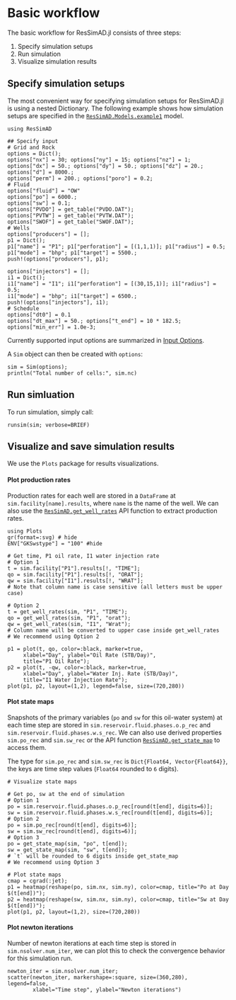 # Basic workflow

The basic workflow for ResSimAD.jl consists of three steps:

1. Specify simulation setups
2. Run simulation
3. Visualize simulation results

## Specify simulation setups
The most convenient way for specifying simulation setups for ResSimAD.jl is using
a nested Dictionary. The following example shows how simulation setups are specified
in the [`ResSimAD.Models.example1`](@ref) model.

```@example workflow
using ResSimAD

## Specify input
# Grid and Rock
options = Dict();
options["nx"] = 30; options["ny"] = 15; options["nz"] = 1;
options["dx"] = 50.; options["dy"] = 50.; options["dz"] = 20.;
options["d"] = 8000.;
options["perm"] = 200.; options["poro"] = 0.2;
# Fluid
options["fluid"] = "OW"
options["po"] = 6000.;
options["sw"] = 0.1;
options["PVDO"] = get_table("PVDO.DAT");
options["PVTW"] = get_table("PVTW.DAT");
options["SWOF"] = get_table("SWOF.DAT");
# Wells
options["producers"] = [];
p1 = Dict();
p1["name"] = "P1"; p1["perforation"] = [(1,1,1)]; p1["radius"] = 0.5;
p1["mode"] = "bhp"; p1["target"] = 5500.;
push!(options["producers"], p1);

options["injectors"] = [];
i1 = Dict();
i1["name"] = "I1"; i1["perforation"] = [(30,15,1)]; i1["radius"] = 0.5;
i1["mode"] = "bhp"; i1["target"] = 6500.;
push!(options["injectors"], i1);
# Schedule
options["dt0"] = 0.1
options["dt_max"] = 50.; options["t_end"] = 10 * 182.5;
options["min_err"] = 1.0e-3;

```

Currently supported input options are summarized in [Input Options](@ref).

A `Sim` object can then be created with `options`:

```@example workflow
sim = Sim(options);
println("Total number of cells:", sim.nc)
```

## Run simluation
To run simulation, simply call:
```@example workflow
runsim(sim; verbose=BRIEF)
```

## Visualize and save simulation results

We use the `Plots` package for results visualizations.

#### Plot production rates
Production rates for each well are stored in a `DataFrame` at
`sim.facility[name].results`, where `name` is the name of the well.
We can also use the [`ResSimAD.get_well_rates`](@ref)
API function to extract production rates.


```@example workflow
using Plots
gr(format=:svg) # hide
ENV["GKSwstype"] = "100" #hide

# Get time, P1 oil rate, I1 water injection rate
# Option 1
t = sim.facility["P1"].results[!, "TIME"];
qo = sim.facility["P1"].results[!, "ORAT"];
qw = sim.facility["I1"].results[!, "WRAT"];
# Note that column name is case sensitive (all letters must be upper case)

# Option 2
t = get_well_rates(sim, "P1", "TIME");
qo = get_well_rates(sim, "P1", "orat");
qw = get_well_rates(sim, "I1", "Wrat");
# Column name will be converted to upper case inside get_well_rates
# We recommend using Option 2

p1 = plot(t, qo, color=:black, marker=true,
     xlabel="Day", ylabel="Oil Rate (STB/Day)",
     title="P1 Oil Rate");
p2 = plot(t, -qw, color=:black, marker=true,
     xlabel="Day", ylabel="Water Inj. Rate (STB/Day)",
     title="I1 Water Injection Rate");
plot(p1, p2, layout=(1,2), legend=false, size=(720,280))
```

#### Plot state maps
Snapshots of the primary variables (`po` and `sw` for this oil-water system) at
each time step are stored in `sim.reservoir.fluid.phases.o.p_rec`
and `sim.reservoir.fluid.phases.w.s_rec`. We can also use derived properties
`sim.po_rec` and `sim.sw_rec` or the API function [`ResSimAD.get_state_map`](@ref)
to access them.

The type for `sim.po_rec` and `sim.sw_rec` is `Dict{Float64, Vector{Float64}}`,
the keys are time step values (`Float64` rounded to `6` digits).

```@example workflow
# Visualize state maps

# Get po, sw at the end of simulation
# Option 1
po = sim.reservoir.fluid.phases.o.p_rec[round(t[end], digits=6)];
sw = sim.reservoir.fluid.phases.w.s_rec[round(t[end], digits=6)];
# Option 2
po = sim.po_rec[round(t[end], digits=6)];
sw = sim.sw_rec[round(t[end], digits=6)];
# Option 3
po = get_state_map(sim, "po", t[end]);
sw = get_state_map(sim, "sw", t[end]);
# `t` will be rounded to 6 digits inside get_state_map
# We recommend using Option 3

# Plot state maps
cmap = cgrad(:jet);
p1 = heatmap(reshape(po, sim.nx, sim.ny), color=cmap, title="Po at Day $(t[end])");
p2 = heatmap(reshape(sw, sim.nx, sim.ny), color=cmap, title="Sw at Day $(t[end])");
plot(p1, p2, layout=(1,2), size=(720,280))
```

#### Plot newton iterations
Number of newton iterations at each time step is stored in `sim.nsolver.num_iter`,
we can plot this to check the convergence behavior for this simulation run.
```@example workflow
newton_iter = sim.nsolver.num_iter;
scatter(newton_iter, markershape=:square, size=(360,280), legend=false,
        xlabel="Time step", ylabel="Newton iterations")
```
